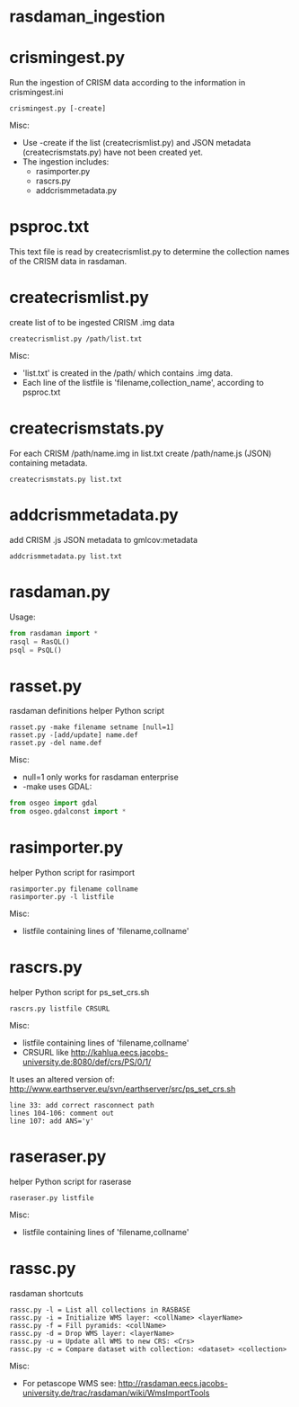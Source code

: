 rasdaman_ingestion
==================

# crismingest.py
Run the ingestion of CRISM data according to the information in crismingest.ini

```
crismingest.py [-create]
```

Misc:
* Use -create if the list (createcrismlist.py) and JSON metadata (createcrismstats.py) have not been created yet.
* The ingestion includes:
  * rasimporter.py
  * rascrs.py
  * addcrismmetadata.py

# psproc.txt
This text file is read by createcrismlist.py to determine the collection names of the CRISM data in rasdaman.

# createcrismlist.py
create list of to be ingested CRISM .img data

```
createcrismlist.py /path/list.txt
```

Misc:
* 'list.txt' is created in the /path/ which contains .img data.
* Each line of the listfile is 'filename,collection_name', according to psproc.txt

# createcrismstats.py

For each CRISM /path/name.img in list.txt create /path/name.js (JSON) containing metadata.

```
createcrismstats.py list.txt
```

# addcrismmetadata.py
add CRISM .js JSON metadata to gmlcov:metadata

```
addcrismmetadata.py list.txt
```

# rasdaman.py
Usage:
```python
from rasdaman import *
rasql = RasQL()
psql = PsQL()
```

# rasset.py
rasdaman definitions helper Python script

```
rasset.py -make filename setname [null=1]
rasset.py -[add/update] name.def
rasset.py -del name.def
```

Misc:
* null=1 only works for rasdaman enterprise
* -make uses GDAL:

```python
from osgeo import gdal
from osgeo.gdalconst import *
```

# rasimporter.py
helper Python script for rasimport

```
rasimporter.py filename collname
rasimporter.py -l listfile
```
  
Misc:
* listfile containing lines of 'filename,collname'
  
# rascrs.py
helper Python script for ps_set_crs.sh

```
rascrs.py listfile CRSURL
```

Misc:
* listfile containing lines of 'filename,collname'
* CRSURL like http://kahlua.eecs.jacobs-university.de:8080/def/crs/PS/0/1/
  
It uses an altered version of: http://www.earthserver.eu/svn/earthserver/src/ps_set_crs.sh
```
line 33: add correct rasconnect path
lines 104-106: comment out
line 107: add ANS='y'
```

# raseraser.py
helper Python script for raserase

```
raseraser.py listfile
```

Misc:
* listfile containing lines of 'filename,collname'
 
# rassc.py
rasdaman shortcuts

```
rassc.py -l = List all collections in RASBASE
rassc.py -i = Initialize WMS layer: <collName> <layerName>
rassc.py -f = Fill pyramids: <collName>
rassc.py -d = Drop WMS layer: <layerName>
rassc.py -u = Update all WMS to new CRS: <Crs>
rassc.py -c = Compare dataset with collection: <dataset> <collection>
```

Misc:
* For petascope WMS see: http://rasdaman.eecs.jacobs-university.de/trac/rasdaman/wiki/WmsImportTools
